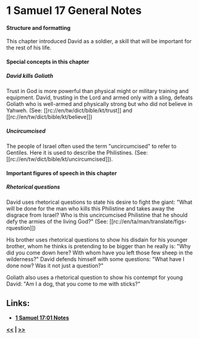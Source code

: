 # 1 Samuel 17 General Notes #

#### Structure and formatting ####

This chapter introduced David as a soldier, a skill that will be important for the rest of his life. 

#### Special concepts in this chapter ####

##### David kills Goliath #####
Trust in God is more powerful than physical might or military training and equipment. David, trusting in the Lord and armed only with a sling, defeats Goliath who is well-armed and physically strong but who did not believe in Yahweh. (See: [[rc://en/tw/dict/bible/kt/trust]] and [[rc://en/tw/dict/bible/kt/believe]])

##### Uncircumcised #####

The people of Israel often used the term "uncircumcised" to refer to Gentiles. Here it is used to describe the Philistines. (See: [[rc://en/tw/dict/bible/kt/uncircumcised]]).

#### Important figures of speech in this chapter ####

##### Rhetorical questions #####
David uses rhetorical questions to state his desire to fight the giant: "What will be done for the man who kills this Philistine and takes away the disgrace from Israel? Who is this uncircumcised Philistine that he should defy the armies of the living God?" (See: [[rc://en/ta/man/translate/figs-rquestion]])

His brother uses rhetorical questions to show his disdain for his younger brother, whom he thinks is pretending to be bigger than he really is:  "Why did you come down here? With whom have you left those few sheep in the wilderness?" David defends himself with some questions: "What have I done now? Was it not just a question?"

Goliath also uses a rhetorical question to show his contempt for young David: "Am I a dog, that you come to me with sticks?"															 		

## Links: ##

* __[1 Samuel 17:01 Notes](./01.md)__

__[<<](../16/intro.md) | [>>](../18/intro.md)__
